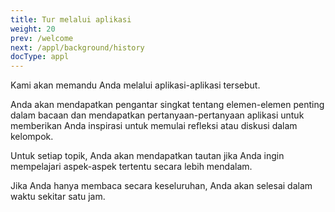 ```yaml
---
title: Tur melalui aplikasi
weight: 20
prev: /welcome
next: /appl/background/history
docType: appl
---
```


Kami akan memandu Anda melalui aplikasi-aplikasi tersebut.

Anda akan mendapatkan pengantar singkat tentang elemen-elemen penting dalam bacaan dan mendapatkan pertanyaan-pertanyaan aplikasi untuk memberikan Anda inspirasi untuk memulai refleksi atau diskusi dalam kelompok.

Untuk setiap topik, Anda akan mendapatkan tautan jika Anda ingin mempelajari aspek-aspek tertentu secara lebih mendalam.

Jika Anda hanya membaca secara keseluruhan, Anda akan selesai dalam waktu sekitar satu jam.